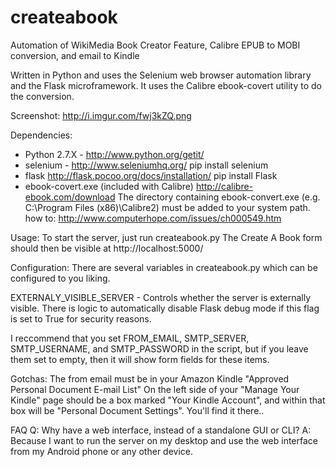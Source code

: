 createabook
===========

Automation of WikiMedia Book Creator Feature, Calibre EPUB to MOBI conversion, and email to Kindle

Written in Python and uses the Selenium web browser automation library and the Flask microframework. 
It uses the Calibre ebook-covert utility to do the conversion.

Screenshot: http://i.imgur.com/fwj3kZQ.png

Dependencies:
* Python 2.7.X - http://www.python.org/getit/
* selenium - http://www.seleniumhq.org/ pip install selenium
* flask http://flask.pocoo.org/docs/installation/ pip install Flask
* ebook-covert.exe (included with Calibre) http://calibre-ebook.com/download 
The directory containing ebook-convert.exe (e.g. C:\Program Files (x86)\Calibre2) must be added to your system path. how to: http://www.computerhope.com/issues/ch000549.htm

Usage:
To start the server, just run createabook.py
The Create A Book form should then be visible at http://localhost:5000/

Configuration:
There are several variables in createabook.py which can be configured to you liking.

EXTERNALY_VISIBLE_SERVER - Controls whether the server is externally visible. 
There is logic to automatically disable Flask debug mode if this flag is set to True for security reasons.

I reccommend that you set FROM_EMAIL, SMTP_SERVER, SMTP_USERNAME, and SMTP_PASSWORD in the script,
but if you leave them set to empty, then it will show form fields for these items. 

Gotchas:
The from email must be in your Amazon Kindle "Approved Personal Document E-mail List"
On the left side of your "Manage Your Kindle" page should be a box marked "Your Kindle Account", 
and within that box will be "Personal Document Settings". You'll find it there..

FAQ
Q: Why have a web interface, instead of a standalone GUI or CLI?
A: Because I want to run the server on my desktop and use the web interface 
from my Android phone or any other device.


